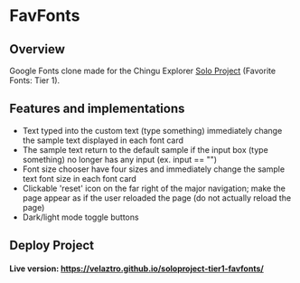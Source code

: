 # FavFonts

## Overview
Google Fonts clone made for the Chingu Explorer <a href="https://github.com/chingu-voyages/soloproject-tier1-favfonts">Solo Project</a> (Favorite Fonts: Tier 1).

## Features and implementations
<ul>
  <li>Text typed into the custom text (type something) immediately change the sample text displayed in each font card</li>
  <li>The sample text return to the default sample if the input box (type something) no longer has any input (ex. input == "")</li>
  <li>Font size chooser have four sizes and immediately change the sample text font size in each font card</li>
  <li>Clickable 'reset' icon on the far right of the major navigation; make the page appear as if the user reloaded the page (do not actually reload the page)</li>
  <li> Dark/light mode toggle buttons</li>
</ul>

## Deploy Project

#### Live version: https://velaztro.github.io/soloproject-tier1-favfonts/

